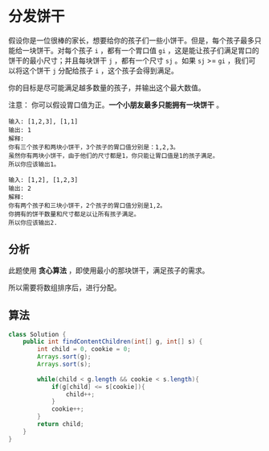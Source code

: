 # 分发饼干

假设你是一位很棒的家长，想要给你的孩子们一些小饼干。但是，每个孩子最多只能给一块饼干。对每个孩子 `i` ，都有一个胃口值 `gi` ，这是能让孩子们满足胃口的饼干的最小尺寸；并且每块饼干 `j` ，都有一个尺寸 `sj` 。如果 `sj` >= `gi` ，我们可以将这个饼干 `j` 分配给孩子 `i` ，这个孩子会得到满足。

你的目标是尽可能满足越多数量的孩子，并输出这个最大数值。

注意：
你可以假设胃口值为正。**一个小朋友最多只能拥有一块饼干** 。

```
输入: [1,2,3], [1,1]
输出: 1
解释: 
你有三个孩子和两块小饼干，3个孩子的胃口值分别是：1,2,3。
虽然你有两块小饼干，由于他们的尺寸都是1，你只能让胃口值是1的孩子满足。
所以你应该输出1。

输入: [1,2], [1,2,3]
输出: 2
解释: 
你有两个孩子和三块小饼干，2个孩子的胃口值分别是1,2。
你拥有的饼干数量和尺寸都足以让所有孩子满足。
所以你应该输出2.
```

## 分析

此题使用 **贪心算法** ，即使用最小的那块饼干，满足孩子的需求。

所以需要将数组排序后，进行分配。

## 算法

```java
class Solution {
    public int findContentChildren(int[] g, int[] s) {
        int child = 0, cookie = 0;
        Arrays.sort(g);
        Arrays.sort(s);
        
        while(child < g.length && cookie < s.length){
            if(g[child] <= s[cookie]){
                child++;
            }
            cookie++;
        }
        return child;
    }
}
```